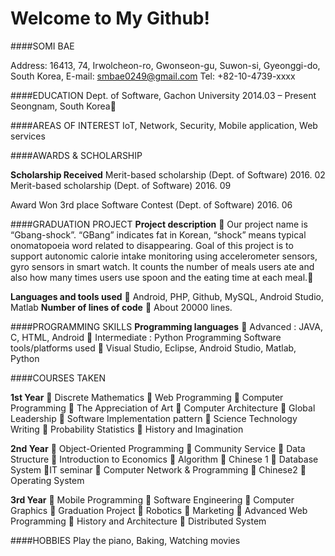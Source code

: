 Welcome to My Github!
=====================



####SOMI BAE

Address: 16413, 74, Irwolcheon-ro, Gwonseon-gu, Suwon-si, Gyeonggi-do, South Korea, E-mail: smbae0249@gmail.com Tel: +82-10-4739-xxxx

####EDUCATION
Dept. of Software, Gachon University 2014.03 – Present
Seongnam, South Korea


####AREAS OF INTEREST
IoT, Network, Security, Mobile application, Web services

####AWARDS & SCHOLARSHIP

**Scholarship Received**
Merit-based scholarship (Dept. of Software) 2016. 02
Merit-based scholarship (Dept. of Software) 2016. 09

Award
Won 3rd place Software Contest (Dept. of Software) 2016. 06

####GRADUATION PROJECT
**Project description**
 Our project name is “Gbang-shock”. “GBang” indicates fat in Korean, “shock” means typical onomatopoeia word related to disappearing. Goal of this project is to support autonomic calorie intake monitoring using accelerometer sensors, gyro sensors in smart watch. It counts the number of meals users ate and also how many times users use spoon and the eating time at each meal.

**Languages and tools used**
 Android, PHP, Github, MySQL, Android Studio, Matlab
**Number of lines of code**
 About 20000 lines.

####PROGRAMMING SKILLS
**Programming languages**
 Advanced : JAVA, C, HTML, Android
 Intermediate : Python
Programming Software tools/platforms used
 Visual Studio, Eclipse, Android Studio, Matlab, Python

####COURSES TAKEN

**1st Year**
 Discrete Mathematics
 Web Programming
 Computer Programming
 The Appreciation of Art
 Computer Architecture
 Global Leadership
 Software Implementation pattern
 Science Technology Writing
 Probability Statistics
 History and Imagination

**2nd Year**
 Object-Oriented Programming
 Community Service
 Data Structure
 Introduction to Economics
 Algorithm
 Chinese 1
 Database System
IT seminar
 Computer Network & Programming
 Chinese2
 Operating System

**3rd Year**
 Mobile Programming
 Software Engineering
 Computer Graphics
 Graduation Project
 Robotics
 Marketing
 Advanced Web Programming
 History and Architecture
 Distributed System

####HOBBIES
Play the piano, Baking, Watching movies
